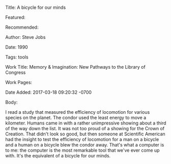 Title: A bicycle for our minds

Featured: 

Recommended: 

Author: Steve Jobs

Date: 1990

Tags: tools

Work Title: Memory &amp; Imagination: New Pathways to the Library of Congress

Work Pages:  

Date Added: 2017-03-18 09:20:32 -0700

Body:

I read a study that measured the efficiency of locomotion for various species on the planet. The condor used the least energy to move a kilometer. Humans came in with a rather unimpressive showing about a third of the way down the list. It was not too proud of a showing for the Crown of Creation. That didn't look so good, but then someone at Scientific American had the insight to test the efficiency of locomotion for a man on a bicycle and a human on a bicycle blew the condor away. That's what a computer is to me: the computer is the most remarkable tool that we've ever come up with. It's the equivalent of a bicycle for our minds.



